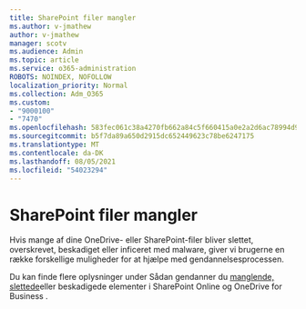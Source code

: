 ```yaml
---
title: SharePoint filer mangler
ms.author: v-jmathew
author: v-jmathew
manager: scotv
ms.audience: Admin
ms.topic: article
ms.service: o365-administration
ROBOTS: NOINDEX, NOFOLLOW
localization_priority: Normal
ms.collection: Adm_O365
ms.custom:
- "9000100"
- "7470"
ms.openlocfilehash: 583fec061c38a4270fb662a84c5f660415a0e2a2d6ac78994d9cb8d8b6b3d8b8
ms.sourcegitcommit: b5f7da89a650d2915dc652449623c78be6247175
ms.translationtype: MT
ms.contentlocale: da-DK
ms.lasthandoff: 08/05/2021
ms.locfileid: "54023294"
---
```

# <a name="sharepoint-files-are-missing"></a>SharePoint filer mangler

Hvis mange af dine OneDrive- eller SharePoint-filer bliver slettet, overskrevet, beskadiget eller inficeret med malware, giver vi brugerne en række forskellige muligheder for at hjælpe med gendannelsesprocessen.

Du kan finde flere oplysninger under Sådan gendanner du [manglende, slettede](https://go.microsoft.com/fwlink/?linkid=2110774)eller beskadigede elementer i SharePoint Online og OneDrive for Business .
